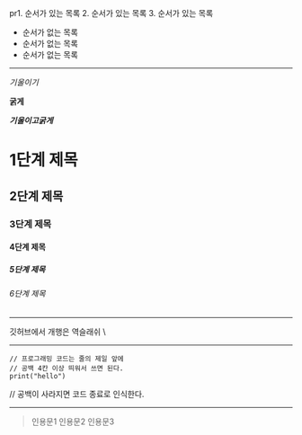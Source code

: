  pr1. 순서가 있는 목록
2. 순서가 있는 목록
3. 순서가 있는 목록

- 순서가 없는 목록
- 순서가 없는 목록
- 순서가 없는 목록

---

_기울이기_

**굵게**

**_기울이고굵게_**

# 1단계 제목
## 2단계 제목
### 3단계 제목
#### 4단계 제목
##### 5단계 제목
###### 6단계 제목

---

깃허브에서 개행은 역슬래쉬 \\

---

```
// 프로그래밍 코드는 줄의 제일 앞에
// 공백 4칸 이상 띄워서 쓰면 된다.
print("hello")
```

// 공백이 사라지면 코드 종료로  인식한다.

---

> 인용문1
> 인용문2
> 인용문3
